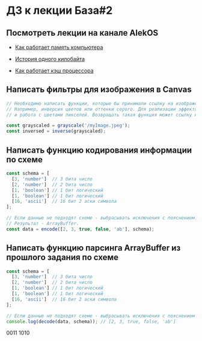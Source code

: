 # ДЗ к лекции База#2

## Посмотреть лекции на канале AlekOS

* [Как работает память компьютера](https://www.youtube.com/watch?v=Wh22_O8jXVQ)

* [История одного килобайта](https://www.youtube.com/watch?v=6n8gALZzBx4)

* [Как работает кэш процессора](https://www.youtube.com/watch?v=7n_8cOBpQrg)

## Написать фильтры для изображения в Canvas

```js
// Необходимо написать функции, которые бы принимали ссылку на изображение или canvas и применяла бы к нему один из эффектов.
// Например, инверсия цветов или оттенки серого. Для реализации эффектов, необходимо использовать методы Canvas getImageData/putImageData
// и работа с цветами пикселей. Возвращать такая функция может ссылку на Canvas или ImageData.

const grayscaled = grayscale('/myImage.jpeg');
const inversed = inverse(grayscaled);
```

## Написать функцию кодирования информации по схеме

```js
const schema = [
  [3, 'number']  // 3 бита число
  [2, 'number']  // 2 бита число
  [1, 'boolean'] // 1 бит логический
  [1, 'boolean'] // 1 бит логический
  [16, 'ascii']  // 16 бит 2 аски символа
];

// Если данные не подходят схеме - выбрасывать исключения с пояснением.
// Результат - ArrayBuffer.
const data = encode([2, 3, true, false, 'ab'], schema);
```

## Написать функцию парсинга ArrayBuffer из прошлого задания по схеме

```js
const schema = [
  [3, 'number']  // 3 бита число
  [2, 'number']  // 2 бита число
  [1, 'boolean'] // 1 бит логический
  [1, 'boolean'] // 1 бит логический
  [16, 'ascii']  // 16 бит 2 аски символа
];

// Если данные не подходят схеме - выбрасывать исключения с пояснением
console.log(decode(data, schema)); // [2, 3, true, false, 'ab']
```
0011 1010